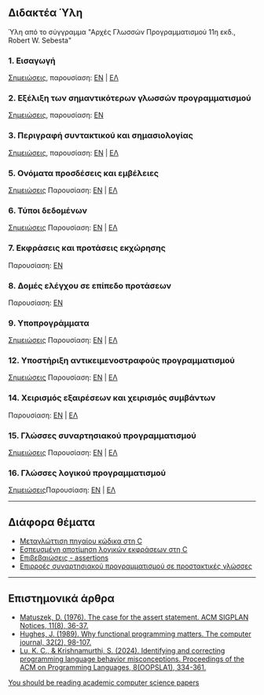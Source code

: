 ##  Διδακτέα Ύλη

Ύλη από το σύγγραμμα "Αρχές Γλωσσών Προγραμματισμού 11η εκδ., Robert W. Sebesta"

### 1. Εισαγωγή
[Σημειώσεις](./theory_ch1.md), παρουσίαση: [ΕΝ](./resources/pl11ch1.pdf) | [ΕΛ](./resources/pl11ch1GR.pdf)

### 2. Εξέλιξη των σημαντικότερων γλωσσών προγραμματισμού 
[Σημειώσεις](./theory_ch2.md), παρουσίαση: [ΕΝ](./resources/pl11ch2.pdf)

### 3. Περιγραφή συντακτικού και σημασιολογίας
[Σημειώσεις](./theory_ch3.md), παρουσίαση: [ΕΝ](./resources/pl11ch3.pdf) | [ΕΛ](./resources/pl11ch3GR.pdf)

### 5. Ονόματα προσδέσεις και εμβέλειες 
[Σημειώσεις](./theory_ch5.md) Παρουσίαση: [ΕΝ](./resources/pl11ch5.pdf) | [ΕΛ](./resources/pl11ch5GR.pdf)

### 6. Τύποι δεδομένων
[Σημειώσεις](./theory_ch6.md) Παρουσίαση: [ΕΝ](./resources/pl11ch6.pdf) | [ΕΛ](./resources/pl11ch6GR.pdf)

### 7. Εκφράσεις και προτάσεις εκχώρησης
Παρουσίαση: [ΕΝ](./resources/pl11ch7.pdf)

### 8. Δομές ελέγχου σε επίπεδο προτάσεων
Παρουσίαση: [ΕΝ](./resources/pl11ch8.pdf)

### 9. Υποπρογράμματα
[Σημειώσεις](./theory_ch9.md) Παρουσίαση: [ΕΝ](./resources/pl11ch9.pdf) | [ΕΛ](./resources/pl11ch9GR.pdf)

### 12. Υποστήριξη αντικειμενοστραφούς προγραμματισμού
[Σημειώσεις](./theory_ch12.md) Παρουσίαση: [ΕΝ](./resources/pl11ch12.pdf) | [ΕΛ](./resources/pl11ch12GR.pdf)

### 14. Χειρισμός εξαιρέσεων και χειρισμός συμβάντων
Παρουσίαση: [ΕΝ](./resources/pl11ch14.pdf) | [ΕΛ](./resources/pl11ch14GR.pdf)

### 15. Γλώσσες συναρτησιακού προγραμματισμού
[Σημειώσεις](./theory_ch15.md) Παρουσίαση: [ΕΝ](./resources/pl11ch15.pdf) | [ΕΛ](./resources/pl11ch15GR.pdf)

### 16. Γλώσσες λογικού προγραμματισμού
[Σημειώσεις](./theory_ch16.md)Παρουσίαση: [ΕΝ](./resources/pl11ch16.pdf) | [ΕΛ](./resources/pl11ch16GR.pdf)

---

## Διάφορα θέματα

* [Μεταγλώττιση πηγαίου κώδικα στη C](./c_compilation.md)
* [Εσπευσμένη αποτίμηση λογικών εκφράσεων στη C](./c_shortcircuit.md)
* [Επιβεβαιώσεις - assertions](./assertions.md)
* [Επιρροές συναρτησιακού προγραμματισμού σε προστακτικές γλώσσες](./fp_influences.md) 

---


## Επιστημονικά άρθρα

* [Matuszek, D. (1976). The case for the assert statement. ACM SIGPLAN Notices, 11(8), 36-37.](https://dl.acm.org/doi/pdf/10.1145/987531.987535)
* [Hughes, J. (1989). Why functional programming matters. The computer journal, 32(2), 98-107.](https://www.cs.kent.ac.uk/people/staff/dat/miranda/whyfp90.pdf)
* [Lu, K. C., & Krishnamurthi, S. (2024). Identifying and correcting programming language behavior misconceptions. Proceedings of the ACM on Programming Languages, 8(OOPSLA1), 334-361.](https://dl.acm.org/doi/pdf/10.1145/3649823)

[You should be reading academic computer science papers](https://stackoverflow.blog/2022/12/30/you-should-be-reading-academic-computer-science-papers/)